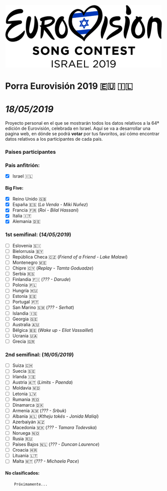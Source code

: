 ![Eurovision2019](/img/eurovision-2019-israel.png)

# Porra Eurovisión 2019 :eu: :israel:
# _18/05/2019_

Proyecto personal en el que se mostrarán todos los datos relativos a la 64ª edición de Eurovisión, celebrada en Israel. 
Aquí se va a desarrollar una pagina web, en dónde se podrá **votar** por tus favoritos, así cómo encontrar datos relativos a los participantes de cada país. 

### Países participantes
  ### País anfitrión:   
  - [x] Israel :israel:
  #### Big Five:
  - [x] Reino Unido :uk:
  - [x] España :es: (_La Venda - Miki Nuñez_)
  - [x] Francia :fr: (_Roi - Bilal Hassani_)
  - [x] Italia :it:
  - [x] Alemania :de:
  ### 1st semifinal: (_14/05/2019_)
  - [ ] Eslovenia 	:slovenia:
  - [ ] Bielorrusia :belarus:
  - [ ] República Checa :czech_republic: (_Friend of a Friend - Lake Malawi_)
  - [ ] Montenegro :montenegro:
  - [ ] Chipre :cyprus: (_Replay - Tamta Goduadze_)
  - [ ] Serbia :serbia: 
  - [ ] Finlandia :finland: (_??? - Darude_)
  - [ ] Polonia :poland:
  - [ ] Hungría :hungary:
  - [ ] Estonia :estonia:
  - [ ] Portugal :portugal:
  - [ ] San Marino :san_marino: (_??? - Serhat_)
  - [ ] Islandia :iceland:
  - [ ] Georgia :georgia:
  - [ ] Australia :australia:
  - [ ] Bélgica :belgium: (_Wake up - Eliot Vassaillet_)
  - [ ] Ucrania :ukraine:
  - [ ] Grecia :greece:
  ### 2nd semifinal: (_16/05/2019_)
  - [ ] Suiza :switzerland:
  - [ ] Suecia :sweden:
  - [ ] Irlanda :ireland:
  - [ ] Austria :austria: (_Limits - Paenda_)
  - [ ] Moldavia :moldova:
  - [ ] Letonia :latvia:
  - [ ] Rumania :romania:
  - [ ] Dinamarca :denmark:
  - [ ] Armenia :armenia: (_??? - Srbuk_)
  - [ ] Albania :albania: (_Ktheju tokës - Jonida Maliqi_)
  - [ ] Azerbaiyán :azerbaijan:
  - [ ] Macedonia :macedonia: (_??? - Tamara Todevska_)
  - [ ] Noruega :norway: 
  - [ ] Rusia :ru:
  - [ ] Países Bajos :netherlands: (_??? - Duncan Laurence_)
  - [ ] Croacia :croatia:
  - [ ] Lituania :lithuania:
  - [ ] Malta :malta: (_??? - Michaela Pace_)
  #### No clasificados: 
        Próximamente...
